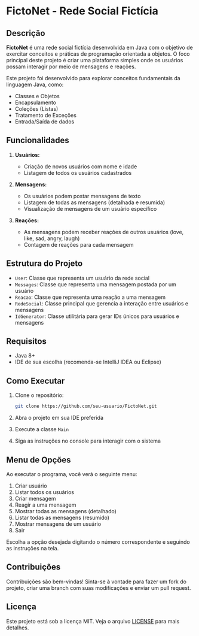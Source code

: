 # FictoNet - Rede Social Fictícia

## Descrição

**FictoNet** é uma rede social fictícia desenvolvida em Java com o objetivo de exercitar conceitos e práticas de programação orientada a objetos. O foco principal deste projeto é criar uma plataforma simples onde os usuários possam interagir por meio de mensagens e reações.

Este projeto foi desenvolvido para explorar conceitos fundamentais da linguagem Java, como:

- Classes e Objetos
- Encapsulamento
- Coleções (Listas)
- Tratamento de Exceções
- Entrada/Saída de dados

## Funcionalidades

1. **Usuários:**
   - Criação de novos usuários com nome e idade
   - Listagem de todos os usuários cadastrados

2. **Mensagens:**
   - Os usuários podem postar mensagens de texto
   - Listagem de todas as mensagens (detalhada e resumida)
   - Visualização de mensagens de um usuário específico

3. **Reações:**
   - As mensagens podem receber reações de outros usuários (love, like, sad, angry, laugh)
   - Contagem de reações para cada mensagem

## Estrutura do Projeto

- `User`: Classe que representa um usuário da rede social
- `Messages`: Classe que representa uma mensagem postada por um usuário
- `Reacao`: Classe que representa uma reação a uma mensagem
- `RedeSocial`: Classe principal que gerencia a interação entre usuários e mensagens
- `IdGenerator`: Classe utilitária para gerar IDs únicos para usuários e mensagens

## Requisitos

- Java 8+
- IDE de sua escolha (recomenda-se IntelliJ IDEA ou Eclipse)

## Como Executar

1. Clone o repositório:
   ```bash
   git clone https://github.com/seu-usuario/FictoNet.git
   ```

2. Abra o projeto em sua IDE preferida

3. Execute a classe `Main`

4. Siga as instruções no console para interagir com o sistema

## Menu de Opções

Ao executar o programa, você verá o seguinte menu:

1. Criar usuário
2. Listar todos os usuários
3. Criar mensagem
4. Reagir a uma mensagem
5. Mostrar todas as mensagens (detalhado)
6. Listar todas as mensagens (resumido)
7. Mostrar mensagens de um usuário
8. Sair

Escolha a opção desejada digitando o número correspondente e seguindo as instruções na tela.

## Contribuições

Contribuições são bem-vindas! Sinta-se à vontade para fazer um fork do projeto, criar uma branch com suas modificações e enviar um pull request.

## Licença

Este projeto está sob a licença MIT. Veja o arquivo [LICENSE](LICENSE) para mais detalhes.